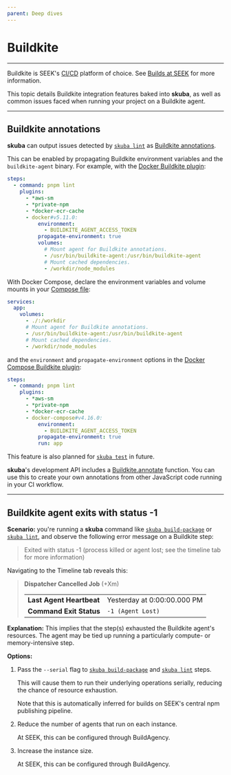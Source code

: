```yaml
---
parent: Deep dives
---
```


# Buildkite

---

Buildkite is SEEK's [CI/CD] platform of choice.
See [Builds at SEEK] for more information.

This topic details Buildkite integration features baked into **skuba**,
as well as common issues faced when running your project on a Buildkite agent.

---

## Buildkite annotations

**skuba** can output issues detected by [`skuba lint`] as [Buildkite annotations].

This can be enabled by propagating Buildkite environment variables and the `buildkite-agent` binary.
For example, with the [Docker Buildkite plugin]:

```yaml
steps:
  - command: pnpm lint
    plugins:
      - *aws-sm
      - *private-npm
      - *docker-ecr-cache
      - docker#v5.11.0:
          environment:
            - BUILDKITE_AGENT_ACCESS_TOKEN
          propagate-environment: true
          volumes:
            # Mount agent for Buildkite annotations.
            - /usr/bin/buildkite-agent:/usr/bin/buildkite-agent
            # Mount cached dependencies.
            - /workdir/node_modules
```

With Docker Compose,
declare the environment variables and volume mounts in your [Compose file]:

```yaml
services:
  app:
    volumes:
      - ./:/workdir
      # Mount agent for Buildkite annotations.
      - /usr/bin/buildkite-agent:/usr/bin/buildkite-agent
      # Mount cached dependencies.
      - /workdir/node_modules
```

and the `environment` and `propagate-environment` options in the [Docker Compose Buildkite plugin]:

```yaml
steps:
  - command: pnpm lint
    plugins:
      - *aws-sm
      - *private-npm
      - *docker-ecr-cache
      - docker-compose#v4.16.0:
          environment:
            - BUILDKITE_AGENT_ACCESS_TOKEN
          propagate-environment: true
          run: app
```

This feature is also planned for [`skuba test`] in future.

**skuba**'s development API includes a [Buildkite.annotate] function.
You can use this to create your own annotations from other JavaScript code running in your CI workflow.

---

## Buildkite agent exits with status -1

**Scenario:**
you're running a **skuba** command like [`skuba build-package`] or [`skuba lint`],
and observe the following error message on a Buildkite step:

> Exited with status -1 (process killed or agent lost; see the timeline tab for more information)

Navigating to the Timeline tab reveals this:

> **Dispatcher Cancelled Job** (+Xm)
>
> |                          |                             |
> | :----------------------- | :-------------------------- |
> | **Last Agent Heartbeat** | Yesterday at 0:00:00.000 PM |
> | **Command Exit Status**  | `-1 (Agent Lost)`           |

**Explanation:**
This implies that the step(s) exhausted the Buildkite agent's resources.
The agent may be tied up running a particularly compute- or memory-intensive step.

**Options:**

1. Pass the `--serial` flag to [`skuba build-package`] and [`skuba lint`] steps.

   This will cause them to run their underlying operations serially,
   reducing the chance of resource exhaustion.

   Note that this is automatically inferred for builds on SEEK's central npm publishing pipeline.

1. Reduce the number of agents that run on each instance.

   At SEEK, this can be configured through BuildAgency.

1. Increase the instance size.

   At SEEK, this can be configured through BuildAgency.

[`skuba build-package`]: ../cli/build.md#skuba-build-package
[`skuba lint`]: ../cli/lint.md#skuba-lint
[`skuba test`]: ../cli/test.md#skuba-test
[Buildkite annotations]: https://buildkite.com/docs/agent/v3/cli-annotate
[Buildkite.annotate]: ../development-api/buildkite.md#annotate
[Builds at SEEK]: https://backstage.myseek.xyz/docs/default/component/builds-cicd-seek/
[CI/CD]: https://en.wikipedia.org/wiki/CI/CD
[Compose file]: https://docs.docker.com/compose/compose-file
[Docker Buildkite plugin]: https://github.com/buildkite-plugins/docker-buildkite-plugin
[Docker Compose Buildkite plugin]: https://github.com/buildkite-plugins/docker-compose-buildkite-plugin
